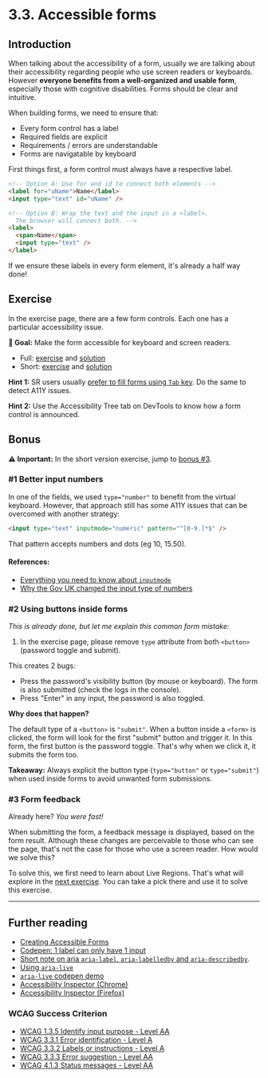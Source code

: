 # 3.3. Accessible forms

## Introduction

When talking about the accessibility of a form, usually we are talking about their accessibility regarding people who use screen readers or keyboards. However **everyone benefits from a well-organized and usable form**, especially those with cognitive disabilities. Forms should be clear and intuitive.

When building forms, we need to ensure that:

- Every form control has a label
- Required fields are explicit
- Requirements / errors are understandable
- Forms are navigatable by keyboard

First things first, a form control must always have a respective label.

```html
<!-- Option A: Use for and id to connect both elements -->
<label for="uName">Name</label>
<input type="text" id="uName" />

<!-- Option B: Wrap the text and the input in a <label>.
  The browser will connect both. -->
<label>
  <span>Name</span>
  <input type="text" />
</label>
```

If we ensure these labels in every form element, it's already a half way done!

## Exercise

In the exercise page, there are a few form controls. Each one has a particular accessibility issue.

**🎯 Goal:** Make the form accessible for keyboard and screen readers.

- Full: [exercise](../exercises/3.3.html) and [solution](../solutions/3.3.html)
- Short: [exercise](../exercises/3.3-short.html) and [solution](../solutions/3.3-short.html)

**Hint 1:** SR users usually [prefer to fill forms using `Tab` key](https://twitter.com/a_sandrina_p/status/1382811701796614148). Do the same to detect A11Y issues.

**Hint 2:** Use the Accessibility Tree tab on DevTools to know how a form control is announced.

## Bonus

**⚠️ Important:** In the short version exercise, jump to [bonus #3](#3formfeedback).

### #1 Better input numbers

In one of the fields, we used `type="number"` to benefit from
the virtual keyboard. However, that approach still has some A11Y issues that can be overcomed with another strategy:

```html
<input type="text" inputmode="numeric" pattern="^[0-9.]*$" />
```

That pattern accepts numbers and dots (eg 10, 15.50).

#### References:

- [Everything you need to know about `inputmode`](https://css-tricks.com/everything-you-ever-wanted-to-know-about-inputmode/)
- [Why the Gov UK changed the input type of numbers](https://technology.blog.gov.uk/2020/02/24/why-the-gov-uk-design-system-team-changed-the-input-type-for-numbers/)

### #2 Using buttons inside forms

_This is already done, but let me explain this common form mistake:_

1. In the exercise page, please remove `type` attribute from both `<button>` (password toggle and submit).

This creates 2 bugs:

- Press the password's visibility button (by mouse or keyboard). The form is also submitted (check the logs in the console).
- Press "Enter" in any input, the password is also toggled.

**Why does that happen?**

The default type of a `<button>` is `"submit"`.
When a button inside a `<form>` is clicked, the form will look for the first "submit" button and trigger it.
In this form, the first button is the password toggle. That's why when we click it, it submits the form too.

**Takeaway:** Always explicit the button type (`type="button"` or `type="submit"`) when used inside forms to avoid unwanted form submissions.

### #3 Form feedback

Already here? _You were fast!_

When submitting the form, a feedback message is displayed, based on the form result.
Although these changes are perceivable to those who can see the page, that's not the case for those who use a screen reader. How would we solve this?

To solve this, we first need to learn about Live Regions. That's what will explore in the [next exercise](/briefings/4.1.html). You can take a pick there and use it to solve this exercise.

---

## Further reading

- [Creating Accessible Forms](https://webaim.org/techniques/forms/)
- [Codepen: 1 label can only have 1 input](https://codepen.io/sandrina-p/pen/oNXyGPE)
- [Short note on aria `aria-label`, `aria-labelledby` and `aria-describedby`](https://developer.paciellogroup.com/blog/2017/07/short-note-on-aria-label-aria-labelledby-and-aria-describedby/).
- [Using `aria-live`](https://bitsofco.de/using-aria-live/)
- [`aria-live` codepen demo](https://codepen.io/vloux/details/jxPrWy)
- [Accessibility Inspector (Chrome)](https://www.youtube.com/watch?v=xWPMfcjhts8)
- [Accessibility Inspector (Firefox)](https://www.youtube.com/watch?v=7mqqgIxX_NU&t)

### WCAG Success Criterion

- [WCAG 1.3.5 Identify input purpose - Level AA](https://www.w3.org/TR/WCAG21/#identify-input-purpose)
- [WCAG 3.3.1 Error identification - Level A](https://www.w3.org/TR/WCAG21/#error-identification)
- [WCAG 3.3.2 Labels or instructions - Level A](https://www.w3.org/TR/WCAG21/#labels-or-instructions)
- [WCAG 3.3.3 Error suggestion - Level AA](https://www.w3.org/TR/WCAG21/#error-suggestion)
- [WCAG 4.1.3 Status messages - Level AA](https://www.w3.org/TR/WCAG21/#status-messages)
